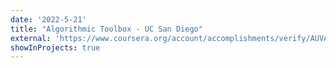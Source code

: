 ```yaml
---
date: '2022-5-21'
title: "Algorithmic Toolbox - UC San Diego"
external: 'https://www.coursera.org/account/accomplishments/verify/AUVAXNQQBXTU'
showInProjects: true
---
```


